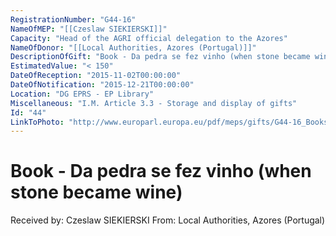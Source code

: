 ```yaml
---
RegistrationNumber: "G44-16"
NameOfMEP: "[[Czeslaw SIEKIERSKI]]"
Capacity: "Head of the AGRI official delegation to the Azores"
NameOfDonor: "[[Local Authorities, Azores (Portugal)]]"
DescriptionOfGift: "Book - Da pedra se fez vinho (when stone became wine)"
EstimatedValue: "< 150"
DateOfReception: "2015-11-02T00:00:00"
DateOfNotification: "2015-12-21T00:00:00"
Location: "DG EPRS - EP Library"
Miscellaneous: "I.M. Article 3.3 - Storage and display of gifts"
Id: "44"
LinkToPhoto: "http://www.europarl.europa.eu/pdf/meps/gifts/G44-16_Books.jpg#"
---
```


# Book - Da pedra se fez vinho (when stone became wine)

Received by: Czeslaw SIEKIERSKI
From: Local Authorities, Azores (Portugal)
